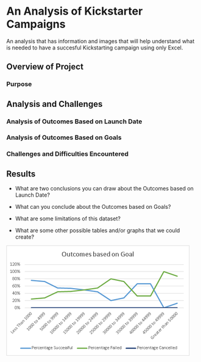 # An Analysis of Kickstarter Campaigns

An analysis that has information and images that will help understand what is needed to have a succesful Kickstarting campaign
using only Excel.

## Overview of Project



### Purpose

## Analysis and Challenges

### Analysis of Outcomes Based on Launch Date

### Analysis of Outcomes Based on Goals

### Challenges and Difficulties Encountered

## Results

- What are two conclusions you can draw about the Outcomes based on Launch Date?

- What can you conclude about the Outcomes based on Goals?

- What are some limitations of this dataset?


- What are some other possible tables and/or graphs that we could create?


![](Resources/Outcomes_vs_Goals.png)
